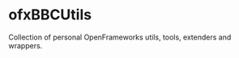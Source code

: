 ofxBBCUtils
===========

Collection of personal OpenFrameworks utils, tools, extenders and wrappers.
